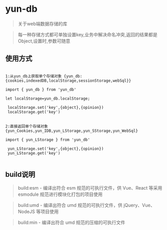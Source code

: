 # yun-db

> 关于web端数据存储的库

>每一种存储方式都可单独设置key,业务中解决命名冲突,返回的结果都是Object,设置时,参数可随意


## 使用方式


```

1:从yun_db上获取单个存储对象 {yun_db:{cookies,indexedDB,localStorage,sessionStorage,webSql}}

import { yun_db } from 'yun_db'

let localStorage=yun_db.localStorage;

 localStorage.set('key',{object},{opinion})
 localStorage.get('key')

```

```

2:直接返回单个存储对象 {yun_Cookies,yun_IDB,yun_LStorage,yun_SStorage,yun_WebSql}

import { yun_LStorage } from 'yun_db'

 yun_LStorage.set('key',{object},{opinion})
 yun_LStorage.get('key')


```

## build说明

> build:esm - 编译出符合 esm 规范的可执行文件，供 Vue、React 等采用 esmodule 规范进行模块化打包的项目使用

> build:umd - 编译出符合 umd 规范的可执行文件，供 jQuery、Vue、NodeJS 等项目使用

> build:min - 编译出符合 umd 规范的压缩的可执行文件